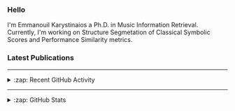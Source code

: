 ### Hello

I'm Emmanouil Karystinaios a Ph.D. in Music Information Retrieval.
Currently, I'm working on Structure Segmetation of Classical Symbolic Scores and Performance Similarity metrics.


### Latest Publications

<!-- BLOG-POST-LIST:START -->
<!-- BLOG-POST-LIST:END -->

---

<details>
  <summary>:zap: Recent GitHub Activity</summary>
  
<!--START_SECTION:activity-->
1. 💪 Opened PR [#69](https://github.com/CPJKU/partitura/pull/69) in [CPJKU/partitura](https://github.com/CPJKU/partitura)
2. 🎉 Merged PR [#63](https://github.com/CPJKU/partitura/pull/63) in [CPJKU/partitura](https://github.com/CPJKU/partitura)
3. 🎉 Merged PR [#61](https://github.com/CPJKU/partitura/pull/61) in [CPJKU/partitura](https://github.com/CPJKU/partitura)
4. ❗️ Opened issue [#62](https://github.com/CPJKU/partitura/issues/62) in [CPJKU/partitura](https://github.com/CPJKU/partitura)
5. 💪 Opened PR [#61](https://github.com/CPJKU/partitura/pull/61) in [CPJKU/partitura](https://github.com/CPJKU/partitura)
<!--END_SECTION:activity-->

</details>

---

<details>
  <summary>:zap: GitHub Stats</summary>

  <img align="left" alt="melkisedeath's GitHub Stats" src="https://github-readme-stats.vercel.app/api?username=melkisedeath&show_icons=true&hide_border=true" />

</details>


<!--
**melkisedeath/melkisedeath** is a ✨ _special_ ✨ repository because its `README.md` (this file) appears on your GitHub profile.

Here are some ideas to get you started:

- 🔭 I’m currently working on ...
- 🌱 I’m currently learning ...
- 👯 I’m looking to collaborate on ...
- 🤔 I’m looking for help with ...
- 💬 Ask me about ...
- 📫 How to reach me: ...
- 😄 Pronouns: ...
- ⚡ Fun fact: ...
-->
